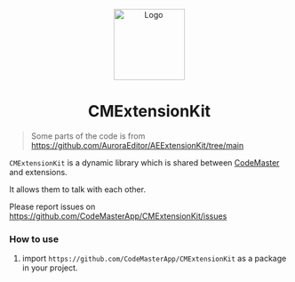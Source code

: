 <p align="center">
  <img alt="Logo" src="https://user-images.githubusercontent.com/63672227/194052928-6c476452-3cd6-494b-9604-e1b8e1998390.png" width="128px;" height="128px;">
</p>

<p align="center">
  <h1 align="center">CMExtensionKit</h1>
</p>

> Some parts of the code is from https://github.com/AuroraEditor/AEExtensionKit/tree/main 

`CMExtensionKit` is a dynamic library which is shared between [CodeMaster](https://github.com/CodeMasterApp/CodeMaster) and extensions.

It allows them to talk with each other.

Please report issues on https://github.com/CodeMasterApp/CMExtensionKit/issues

<!--For help about extensions go to [#extensions](https://discord.gg/cCcwRFfY8f) on our [Discord](https://discord.gg/QYTtDYMMYj) server.-->

### How to use

1) import `https://github.com/CodeMasterApp/CMExtensionKit` as a package in your project.
